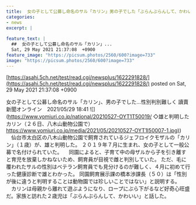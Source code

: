 ```yaml
---
title:  女の子として公募し命名のサル「カリン」男の子でした「ぶらんぶらんして、かわいい」…八木山動物公園  
categories:
- news
excerpt: |
  
feature_text: |
  ##  女の子として公募し命名のサル「カリン」...
  Sat, 29 May 2021 21:37:08  +0900
feature_image: "https://picsum.photos/2560/600?image=733"
image: "https://picsum.photos/2560/600?image=733"
---
```


[https://asahi.5ch.net/test/read.cgi/newsplus/1622291828/](https://asahi.5ch.net/test/read.cgi/newsplus/1622291828/)
posted on Sat, 29 May 2021 21:37:08  +0900

<!--more-->

女の子として公募し命名のサル「カリン」、男の子でした…性別判別難しく 讀賣新聞オンライン　2021/05/29 18:41 ![](https://www.yomiuri.co.jp/national/20210527-OYT1T50019/ ◇雄と判明したカリン（２６日、八木山動物公園で） [https://www.yomiuri.co.jp/media/2021/05/20210527-OYT1I50007-1.jpg)](https://www.yomiuri.co.jp/media/2021/05/20210527-OYT1I50007-1.jpg)) 　仙台市太白区の八木山動物公園で飼育されているジェフロイクモザルの「カリン」（１歳）が、雄と判明した。 ２０１９年７月に生まれ、女の子として一般公募で名付けられていた。 　同園によると、子育て中の母ザルから子を引き離すと育児を放棄しかねないため、飼育員が目視で雌と判別していた。 ただ、毛に覆われたサルの性別はベテラン飼育員でも見分けるのが難しく、４月に初めて行った健康診断で雄とわかった。 同園飼育展示課の橋本渉課長（５０）は「性別が後に違うと判明することは動物園では珍しいことではない」と説明する。 　カリンは母親から離れて遊ぶようになり、ロープにぶら下がるなど好奇心旺盛だ。家族と訪れた２歳児は「ぶらんぶらんして、かわいい」と話した。
